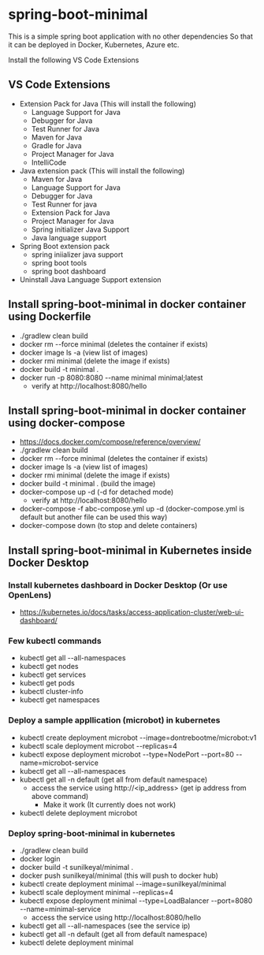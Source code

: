 # spring-boot-minimal

This is a simple spring boot application with no other dependencies
So that it can be deployed in Docker, Kubernetes, Azure etc.

Install the following VS Code Extensions
## VS Code Extensions
- Extension Pack for Java (This will install the following)
  - Language Support for Java
  - Debugger for Java
  - Test Runner for Java
  - Maven for Java
  - Gradle for Java
  - Project Manager for Java
  - IntelliCode
- Java extension pack (This will install the following)
  - Maven for Java
  - Language Support for Java
  - Debugger for Java
  - Test Runner for java
  - Extension Pack for Java
  - Project Manager for Java
  -  Spring initializer Java Support
  -  Java language support
- Spring Boot extension pack
  - spring iniializer java support
  - spring boot tools
  - spring boot dashboard
- Uninstall Java Language Support extension
## Install spring-boot-minimal in docker container using Dockerfile
- ./gradlew clean build
- docker rm --force minimal (deletes the container if exists)
- docker image ls -a (view list of images)
- docker rmi minimal (delete the image if exists)
- docker build -t minimal .
- docker run -p 8080:8080 --name minimal minimal;latest
  - verify at http://localhost:8080/hello

## Install spring-boot-minimal in docker container using docker-compose
- https://docs.docker.com/compose/reference/overview/
- ./gradlew clean build
- docker rm --force minimal (deletes the container if exists)
- docker image ls -a (view list of images)
- docker rmi minimal (delete the image if exists)
- docker build -t minimal .  (build the image)
- docker-compose up -d (-d for detached mode)
  - verify at http://localhost:8080/hello
- docker-compose -f abc-compose.yml up -d (docker-compose.yml is default but another file can be used this way)
- docker-compose down (to stop and delete containers)

## Install spring-boot-minimal in Kubernetes inside Docker Desktop

### Install kubernetes dashboard in Docker Desktop (Or use OpenLens)
- https://kubernetes.io/docs/tasks/access-application-cluster/web-ui-dashboard/

### Few kubectl commands
- kubectl get all --all-namespaces
- kubectl get nodes
- kubectl get services
- kubectl get pods
- kubectl cluster-info
- kubectl get namespaces

###  Deploy a sample appllication (microbot) in kubernetes
- kubectl create deployment microbot --image=dontrebootme/microbot:v1
- kubectl scale deployment microbot --replicas=4
- kubectl expose deployment microbot --type=NodePort --port=80 --name=microbot-service
- kubectl get all --all-namespaces
- kubectl get all -n default (get all from default namespace)
  - access the service using http://<ip_address> (get ip address from above command)
    - Make it work (It currently does not work)
- kubectl delete deployment microbot

### Deploy spring-boot-minimal in kubernetes
- ./gradlew clean build
- docker login
- docker build -t sunilkeyal/minimal .
- docker push sunilkeyal/minimal  (this will push to docker hub)
- kubectl create deployment minimal --image=sunilkeyal/minimal
- kubectl scale deployment minimal --replicas=4
- kubectl expose deployment minimal --type=LoadBalancer --port=8080 --name=minimal-service
  - access the service using http://localhost:8080/hello
- kubectl get all --all-namespaces (see the service ip)
- kubectl get all -n default (get all from default namespace)
- kubectl delete deployment minimal

